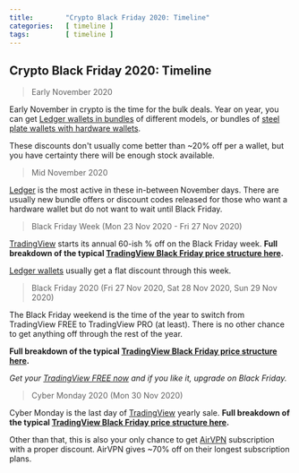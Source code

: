 ```yaml
---
title:        "Crypto Black Friday 2020: Timeline"
categories:   [ timeline ]
tags:         [ timeline ]
---
```


## Crypto Black Friday 2020: Timeline

> Early November 2020

Early November in crypto is the time for the bulk deals. Year on year, you can get [Ledger wallets in bundles](#live-ledger) of different models, or bundles of [steel plate wallets with hardware wallets](#live-billfodl).

These discounts don't usually come better than ~20% off per a wallet, but you have certainty there will be enough stock available.

> Mid November 2020

[Ledger](http://bit.ly/ledger-nano-x) is the most active in these in-between November days. There are usually new bundle offers or discount codes released for those who want a hardware wallet but do not want to wait until Black Friday.

> Black Friday Week (Mon 23 Nov 2020 - Fri 27 Nov 2020)

[TradingView](#anticipated-tv) starts its annual 60-ish % off on the Black Friday week. **Full breakdown of the typical [TradingView Black Friday price structure here](#tradingview-black-friday-price).**

[Ledger wallets](#anticipated-ledger) usually get a flat discount through this week.

> Black Friday 2020 (Fri 27 Nov 2020, Sat 28 Nov 2020, Sun 29 Nov 2020)

The Black Friday weekend is the time of the year to switch from TradingView FREE to TradingView PRO (at least). There is no other chance to get anything off through the rest of the year.

**Full breakdown of the typical [TradingView Black Friday price structure here](#tradingview-black-friday-price).**

<em>Get your <a href="http://bit.ly/at-tvd-eth" rel="nofollow">TradingView FREE now</a> and if you like it, upgrade on Black Friday.</em>

> Cyber Monday 2020 (Mon 30 Nov 2020)

Cyber Monday is the last day of [TradingView](#anticipated-tv) yearly sale. **Full breakdown of the typical [TradingView Black Friday price structure here](#tradingview-black-friday-price).**

Other than that, this is also your only chance to get [AirVPN](#anticipated-airvpn) subscription with a proper discount. AirVPN gives ~70% off on their longest subscription plans.
